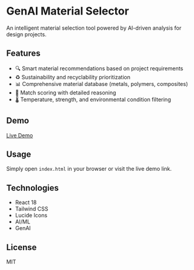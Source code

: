 # GenAI Material Selector

An intelligent material selection tool powered by AI-driven analysis for design projects.

## Features

- 🔍 Smart material recommendations based on project requirements
- ♻️ Sustainability and recyclability prioritization
- 📊 Comprehensive material database (metals, polymers, composites)
- 🎯 Match scoring with detailed reasoning
- 🌡️ Temperature, strength, and environmental condition filtering

## Demo

[Live Demo](https://Saransh1329.github.io/material-selector)

## Usage

Simply open `index.html` in your browser or visit the live demo link.

## Technologies

- React 18
- Tailwind CSS
- Lucide Icons
- AI/ML
- GenAI


## License

MIT
